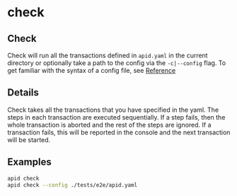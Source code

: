 # check

## Check

Check will run all the transactions defined in `apid.yaml` in the current directory or optionally take a path to the config via the `-c|--config` flag. To get familiar with the syntax of a config file, see [Reference](../reference/README.md)

## Details

Check takes all the transactions that you have specified in the yaml. The steps in each transaction are executed sequentially. If a step fails, then the whole transaction is aborted and the rest of the steps are ignored. If a transaction fails, this will be reported in the console and the next transaction will be started.

## Examples

```bash
apid check
apid check --config ./tests/e2e/apid.yaml
```
